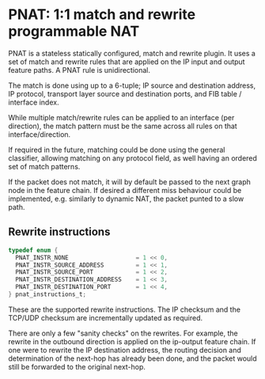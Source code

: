 # PNAT: 1:1 match and rewrite programmable NAT

PNAT is a stateless statically configured, match and rewrite plugin.
It uses a set of match and rewrite rules that are applied on the IP
input and output feature paths. A PNAT rule is unidirectional.

The match is done using up to a 6-tuple; IP source and destination address,
IP protocol, transport layer source and destination ports, and FIB table / interface index.

While multiple match/rewrite rules can be applied to an interface (per direction), the match
pattern must be the same across all rules on that interface/direction.

If required in the future, matching could be done using the general classifier, allowing matching
on any protocol field, as well having an ordered set of match patterns.

If the packet does not match, it will by default be passed to the next graph node in the feature chain.
If desired a different miss behaviour could be implemented, e.g. similarly to dynamic NAT, the packet punted to a slow path.

## Rewrite instructions

``` c
typedef enum {
  PNAT_INSTR_NONE                   = 1 << 0,
  PNAT_INSTR_SOURCE_ADDRESS         = 1 << 1,
  PNAT_INSTR_SOURCE_PORT            = 1 << 2,
  PNAT_INSTR_DESTINATION_ADDRESS    = 1 << 3,
  PNAT_INSTR_DESTINATION_PORT       = 1 << 4,
} pnat_instructions_t;
```

These are the supported rewrite instructions.
The IP checksum and the TCP/UDP checksum are incrementally updated as required.

There are only a few "sanity checks" on the rewrites. For example, the rewrite in the outbound direction
is applied on the ip-output feature chain. If one were to rewrite the IP destination address, the routing
decision and determination of the next-hop has already been done, and the packet would still be forwarded
to the original next-hop.
